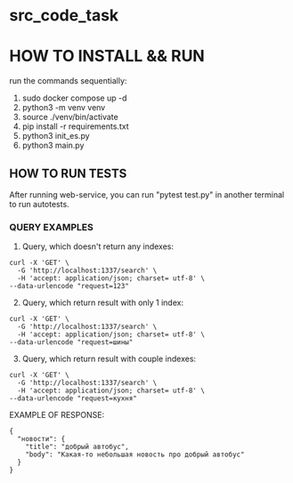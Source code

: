 # src_code_task

<h1> HOW TO INSTALL && RUN </h1>
run the commands sequentially:

1. sudo docker compose up -d
2. python3 -m venv venv
3. source ./venv/bin/activate
4. pip install -r requirements.txt
5. python3 init_es.py
6. python3 main.py

<h2> HOW TO RUN TESTS</h2>
After running web-service, you can run "pytest test.py" in another terminal to run autotests.


<h3> QUERY EXAMPLES</h3>

1. Query, which doesn't return any indexes: 
```
curl -X 'GET' \
  -G 'http://localhost:1337/search' \
  -H 'accept: application/json; charset= utf-8' \
--data-urlencode "request=123"
```
2. Query, which return result with only 1 index:
```
curl -X 'GET' \
  -G 'http://localhost:1337/search' \
  -H 'accept: application/json; charset= utf-8' \
--data-urlencode "request=шины"
```
3. Query, which return result with couple indexes:
```
curl -X 'GET' \
  -G 'http://localhost:1337/search' \
  -H 'accept: application/json; charset= utf-8' \
--data-urlencode "request=кухня" 
```

EXAMPLE OF RESPONSE:

```
{
  "новости": {
    "title": "добрый автобус",
    "body": "Какая-то небольшая новость про добрый автобус"
  }
}
```
